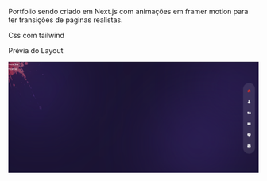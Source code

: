 Portfolio sendo criado em Next.js com animações em framer motion para ter transições de páginas realistas.

Css com tailwind

Prévia do Layout

![Alt text](image.png)